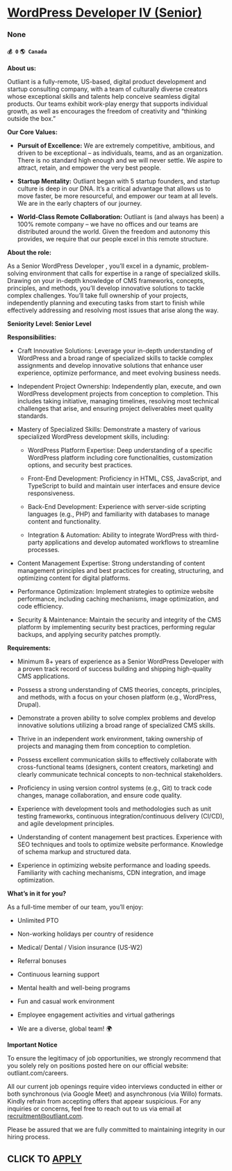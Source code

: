 # [WordPress Developer IV (Senior)](https://www.remotewlb.com/apply/wordpress-developer-iv-senior)  
### None  
#### `💰 0` `🌎 Canada`  

**About us:**

Outliant is a fully-remote, US-based, digital product development and startup consulting company, with a team of culturally diverse creators whose exceptional skills and talents help conceive seamless digital products. Our teams exhibit work-play energy that supports individual growth, as well as encourages the freedom of creativity and “thinking outside the box.”

 **Our Core Values:**

  *  **Pursuit of Excellence:** We are extremely competitive, ambitious, and driven to be exceptional – as individuals, teams, and as an organization. There is no standard high enough and we will never settle. We aspire to attract, retain, and empower the very best people.

  *  **Startup Mentality:** Outliant began with 5 startup founders, and startup culture is deep in our DNA. It’s a critical advantage that allows us to move faster, be more resourceful, and empower our team at all levels. We are in the early chapters of our journey.

  *  **World-Class Remote Collaboration:** Outliant is (and always has been) a 100% remote company – we have no offices and our teams are distributed around the world. Given the freedom and autonomy this provides, we require that our people excel in this remote structure.

 **About the role:**

As a Senior WordPress Developer , you’ll excel in a dynamic, problem-solving environment that calls for expertise in a range of specialized skills. Drawing on your in-depth knowledge of CMS frameworks, concepts, principles, and methods, you’ll develop innovative solutions to tackle complex challenges. You’ll take full ownership of your projects, independently planning and executing tasks from start to finish while effectively addressing and resolving most issues that arise along the way.

 **Seniority Level: Senior Level**

 **Responsibilities:**

  * Craft Innovative Solutions: Leverage your in-depth understanding of WordPress and a broad range of specialized skills to tackle complex assignments and develop innovative solutions that enhance user experience, optimize performance, and meet evolving business needs.

  * Independent Project Ownership: Independently plan, execute, and own WordPress development projects from conception to completion. This includes taking initiative, managing timelines, resolving most technical challenges that arise, and ensuring project deliverables meet quality standards.

  * Mastery of Specialized Skills: Demonstrate a mastery of various specialized WordPress development skills, including:

    * WordPress Platform Expertise: Deep understanding of a specific WordPress platform including core functionalities, customization options, and security best practices.

    * Front-End Development: Proficiency in HTML, CSS, JavaScript, and TypeScript to build and maintain user interfaces and ensure device responsiveness.

    * Back-End Development: Experience with server-side scripting languages (e.g., PHP) and familiarity with databases to manage content and functionality.

    * Integration & Automation: Ability to integrate WordPress with third-party applications and develop automated workflows to streamline processes.

  * Content Management Expertise: Strong understanding of content management principles and best practices for creating, structuring, and optimizing content for digital platforms.

  * Performance Optimization: Implement strategies to optimize website performance, including caching mechanisms, image optimization, and code efficiency.

  * Security & Maintenance: Maintain the security and integrity of the CMS platform by implementing security best practices, performing regular backups, and applying security patches promptly.

 **Requirements:**

  * Minimum 8+ years of experience as a Senior WordPress Developer with a proven track record of success building and shipping high-quality CMS applications.

  * Possess a strong understanding of CMS theories, concepts, principles, and methods, with a focus on your chosen platform (e.g., WordPress, Drupal).

  * Demonstrate a proven ability to solve complex problems and develop innovative solutions utilizing a broad range of specialized CMS skills.

  * Thrive in an independent work environment, taking ownership of projects and managing them from conception to completion.

  * Possess excellent communication skills to effectively collaborate with cross-functional teams (designers, content creators, marketing) and clearly communicate technical concepts to non-technical stakeholders.

  * Proficiency in using version control systems (e.g., Git) to track code changes, manage collaboration, and ensure code quality.

  * Experience with development tools and methodologies such as unit testing frameworks, continuous integration/continuous delivery (CI/CD), and agile development principles.

  * Understanding of content management best practices. Experience with SEO techniques and tools to optimize website performance. Knowledge of schema markup and structured data.

  * Experience in optimizing website performance and loading speeds. Familiarity with caching mechanisms, CDN integration, and image optimization.

 **What’s in it for you?**

As a full-time member of our team, you’ll enjoy:

  * Unlimited PTO

  * Non-working holidays per country of residence

  * Medical/ Dental / Vision insurance (US-W2)

  * Referral bonuses

  * Continuous learning support

  * Mental health and well-being programs

  * Fun and casual work environment

  * Employee engagement activities and virtual gatherings

  * We are a diverse, global team! 🌍

 **Important Notice**

To ensure the legitimacy of job opportunities, we strongly recommend that you solely rely on positions posted here on our official website: outliant.com/careers.

All our current job openings require video interviews conducted in either or both synchronous (via Google Meet) and asynchronous (via Willo) formats. Kindly refrain from accepting offers that appear suspicious. For any inquiries or concerns, feel free to reach out to us via email at recruitment@outliant.com.

Please be assured that we are fully committed to maintaining integrity in our hiring process.

  
## CLICK TO [APPLY](https://www.remotewlb.com/apply/wordpress-developer-iv-senior)

